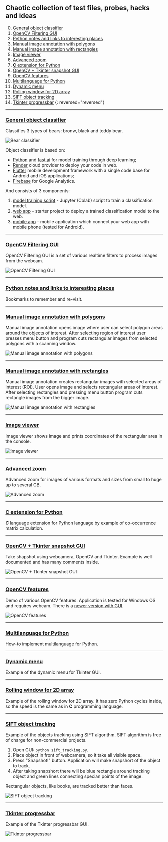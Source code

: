 ## Chaotic collection of test files, probes, hacks and ideas

<!--
![Under construction](data/2019.09.25-under-construction-icon.png)
**Under construction...**
-->

   0. [General object classifier](#object_classifier)
   0. [OpenCV Filtering GUI](#opencv_filtering)
   0. [Python notes and links to interesting places](#python_notes)
   0. [Manual image annotation with polygons](#manual_annotation1)
   0. [Manual image annotation with rectangles](#manual_annotation2)
   0. [Image viewer](#image_viewer)
   0. [Advanced zoom](#zoom)
   0. [**C** extension for Python](#c_extension)
   0. [OpenCV + Tkinter snapshot GUI](#opencv_tkinter)
   0. [OpenCV features](#opencv_features)
   0. [Multilanguage for Python](#multilanguage)
   0. [Dynamic menu](#dynamic_menu)
   0. [Rolling window for 2D array](#rolling_window_2d)
   0. [SIFT object tracking](#sift)
   0. [Tkinter progressbar](#progressbar)
   {: reversed="reversed"}

---
### <a name="object_classifier" />[General object classifier](object_classifier)
Classifies 3 types of bears: bronw, black and teddy bear.

![Bear classifier](object_classifier/03_mobile_app/data/2019.10.04_bear_classifier-2.jpg)

Object classifier is based on:
   * [Python](https://www.python.org) and [fast.ai](https://www.fast.ai)
     for model training through deep learning;
   * [Render](https://render.com) cloud provider to deploy your code in web.
   * [Flutter](https://flutter.dev) mobile development framework with a single code base
     for Android and iOS applications;
   * [Firebase](https://firebase.google.com) for Google Analytics.

And consists of 3 components:
  01. [model training script](01_training_script) - 
      Jupyter (Colab) script to train a classification model.
  02. [web app](https://github.com/foobar167/web_api_for_render) -
      starter project to deploy a trained classification model to the web.
  03. [mobile app](03_mobile_app) -
      mobile application which connect your web app with mobile phone (tested for Android).

---
### <a name="opencv_filtering" />[OpenCV Filtering GUI](opencv_filtering)
OpenCV Filtering GUI is a set of various realtime filters
to process images from the webcam.

![OpenCV Filtering GUI](opencv_filtering/data/2019.09.29-opencv-filtering-gui.png)

---
### <a name="python_notes" />[Python notes and links to interesting places](notes_and_links.md)
Bookmarks to remember and re-visit.

---
### <a name="manual_annotation1" />[Manual image annotation with polygons](manual_image_annotation1)
Manual image annotation opens image where user can select polygon areas
around the objects of interest. After selecting region of interest user
presses menu button and program cuts rectangular images from selected
polygons with a scanning window.

![Manual image annotation with polygons](
manual_image_annotation1/data/2019.01.03-manual-image-annotation-with-polygons.png)

---
### <a name="manual_annotation2" />[Manual image annotation with rectangles](manual_image_annotation2)
Manual image annotation creates rectangular images with selected
areas of interest (ROI). User opens image and selects rectangular
areas of interest. After selecting rectangles and pressing menu button
program cuts rectangle images from the bigger image.

![Manual image annotation with rectangles](
manual_image_annotation2/data/2019.01.03-manual-image-annotation-with-rectangles.png)

---
### <a name="image_viewer" />[Image viewer](image_viewer)
Image viewer shows image and prints coordinates of the rectangular area in the console.

![Image viewer](image_viewer/data/2019.01.03-image-viewer.png)

---
### <a name="zoom" />[Advanced zoom](zoom_advanced3.py)
Advanced zoom for images of various formats and sizes
from small to huge up to several GB.

![Advanced zoom](data/2019.01.03-advanced-zoom.png)

---
### <a name="c_extension" />[**C** extension for Python](co-occurrence_matrix/C_extension_for_Python)
_**C**_ language extension for Python language by example of
co-occurrence matrix calculation.

---
### <a name="opencv_tkinter" />[OpenCV + Tkinter snapshot GUI](opencv_tkinter.py)
Take shapshot using webcamera, OpenCV and Tkinter.
Example is well documented and has many comments inside.

![OpenCV + Tkinter snapshot GUI](data/2019.01.03-opencv-tkinter.png)

---
### <a name="opencv_features" />[OpenCV features](camera_features.py)
Demo of various OpenCV features.
Application is tested for Windows OS and requires webcam.
There is a [newer version with GUI](opencv_filtering).

![OpenCV features](data/2019.01.03-opencv-features.png)

---
### <a name="multilanguage" />[Multilanguage for Python](translation)
How-to implement multilanguage for Python.

---
### <a name="dynamic_menu" />[Dynamic menu](dynamic_menu.py)
Example of the dynamic menu for Tkinter GUI.

---
### <a name="rolling_window_2d" />[Rolling window for 2D array](rolling_window_advanced.py)
Example of the rolling window for 2D array. It has zero Python cycles inside,
so the speed is the same as in **C** programming language.

---
### <a name="sift" />[SIFT object tracking](sift_tracking.py)
Example of the objects tracking using SIFT algorithm.
SIFT algorithm is free of charge for non-commercial projects.
  1. Open GUI: `python sift_tracking.py`.
  2. Place object in front of webcamera, so it take all visible space.
  3. Press "Snapshot!" button. Application will make snapshort of the object to track.
  4. After taking snapshort there will be blue rectangle around tracking object
and green lines connecting specian points of the image.

Rectangular objects, like books, are tracked better than faces.

![SIFT object tracking](data/2019.01.03-sift-tracking.png)

---
### <a name="progressbar" />[Tkinter progressbar](tkinter_progressbar.py)
Example of the Tkinter progressbar GUI.

![Tkinter progressbar](data/2019.01.03-tkinter-progressbar.png)
